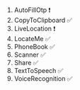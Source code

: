 01. AutoFillOtp :exclamation:
02. CopyToClipboard :white_check_mark:
03. LiveLocation :exclamation:
04. LocateMe :white_check_mark:
05. PhoneBook :white_check_mark:
06. Scanner :white_check_mark:
07. Share :white_check_mark:
08. TextToSpeech :white_check_mark:
09. VoiceRecognition :white_check_mark:
